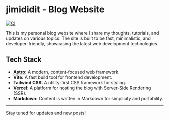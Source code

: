 # jimididit - Blog Website

[![CI](https://github.com/jimididit/jdi-blog/actions/workflows/main.yml/badge.svg)](https://github.com/jimididit/jdi-blog/actions/workflows/main.yml)


This is my personal blog website where I share my thoughts, tutorials, and updates on various topics. The site is built to be fast, minimalistic, and developer-friendly, showcasing the latest web development technologies.

## Tech Stack

- **[Astro](https://astro.build/):** A modern, content-focused web framework.
- **Vite:** A fast build tool for frontend development.
- **Tailwind CSS:** A utility-first CSS framework for styling.
- **Vercel:** A platform for hosting the blog with Server-Side Rendering (SSR).
- **Markdown:** Content is written in Markdown for simplicity and portability.

---

Stay tuned for updates and new posts!